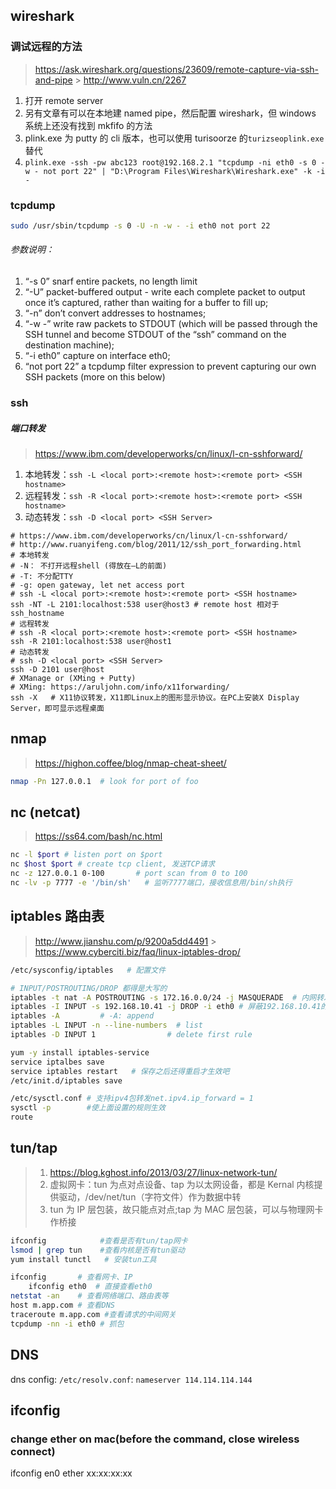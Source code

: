 ## wireshark

### 调试远程的方法

> https://ask.wireshark.org/questions/23609/remote-capture-via-ssh-and-pipe > http://www.vuln.cn/2267

1. 打开 remote server
2. 另有文章有可以在本地建 named pipe，然后配置 wireshark，但 windows 系统上还没有找到 mkfifo 的方法
3. plink.exe 为 putty 的 cli 版本，也可以使用 turisoorze 的`turizseoplink.exe`替代
4. `plink.exe -ssh -pw abc123 root@192.168.2.1 "tcpdump -ni eth0 -s 0 -w - not port 22" | "D:\Program Files\Wireshark\Wireshark.exe" -k -i -`

### tcpdump

```bash
sudo /usr/sbin/tcpdump -s 0 -U -n -w - -i eth0 not port 22
```

###### 参数说明：

1. “-s 0” snarf entire packets, no length limit
2. “-U” packet-buffered output - write each complete packet to output once it’s captured, rather than waiting for a buffer to fill up;
3. “-n” don’t convert addresses to hostnames;
4. “-w -” write raw packets to STDOUT (which will be passed through the SSH tunnel and become STDOUT of the “ssh” command on the destination machine);
5. “-i eth0” capture on interface eth0;
6. “not port 22” a tcpdump filter expression to prevent capturing our own SSH packets (more on this below)

### ssh

##### 端口转发

> https://www.ibm.com/developerworks/cn/linux/l-cn-sshforward/

1. 本地转发：`ssh -L <local port>:<remote host>:<remote port> <SSH hostname>`
2. 远程转发：`ssh -R <local port>:<remote host>:<remote port> <SSH hostname>`
3. 动态转发：`ssh -D <local port> <SSH Server>`

```
# https://www.ibm.com/developerworks/cn/linux/l-cn-sshforward/
# http://www.ruanyifeng.com/blog/2011/12/ssh_port_forwarding.html
# 本地转发
# -N： 不打开远程shell (得放在—L的前面)
# -T: 不分配TTY
# -g: open gateway, let net access port
# ssh -L <local port>:<remote host>:<remote port> <SSH hostname>
ssh -NT -L 2101:localhost:538 user@host3 # remote host 相对于ssh_hostname
# 远程转发
# ssh -R <local port>:<remote host>:<remote port> <SSH hostname>
ssh -R 2101:localhost:538 user@host1
# 动态转发
# ssh -D <local port> <SSH Server>
ssh -D 2101 user@host
# XManage or (XMing + Putty)
# XMing: https://aruljohn.com/info/x11forwarding/
ssh -X   # X11协议转发，X11即Linux上的图形显示协议。在PC上安装X Display Server，即可显示远程桌面
```

## nmap

> https://highon.coffee/blog/nmap-cheat-sheet/

```bash
nmap -Pn 127.0.0.1  # look for port of foo
```

## nc (netcat)

> https://ss64.com/bash/nc.html

```bash
nc -l $port # listen port on $port
nc $host $port # create tcp client, 发送TCP请求
nc -z 127.0.0.1 0-100       # port scan from 0 to 100
nc -lv -p 7777 -e '/bin/sh'   # 监听7777端口，接收信息用/bin/sh执行
```

## iptables 路由表

> http://www.jianshu.com/p/9200a5dd4491 > https://www.cyberciti.biz/faq/linux-iptables-drop/

```bash
/etc/sysconfig/iptables   # 配置文件

# INPUT/POSTROUTING/DROP 都得是大写的
iptables -t nat -A POSTROUTING -s 172.16.0.0/24 -j MASQUERADE  # 内网转发到外网
iptables -I INPUT -s 192.168.10.41 -j DROP -i eth0 # 屏蔽192.168.10.41的package, -I: insert
iptables -A         # -A: append
iptables -L INPUT -n --line-numbers  # list
iptables -D INPUT 1                # delete first rule

yum -y install iptables-service
service iptalbes save
service iptables restart   # 保存之后还得重启才生效吧
/etc/init.d/iptables save

/etc/sysctl.conf # 支持ipv4包转发net.ipv4.ip_forward = 1
sysctl -p        #使上面设置的规则生效
route
```

## tun/tap

> 1. https://blog.kghost.info/2013/03/27/linux-network-tun/
> 2. 虚拟网卡：tun 为点对点设备、tap 为以太网设备，都是 Kernal 内核提供驱动，/dev/net/tun（字符文件）作为数据中转
> 3. tun 为 IP 层包装，故只能点对点;tap 为 MAC 层包装，可以与物理网卡作桥接

```bash
ifconfig            #查看是否有tun/tap网卡
lsmod | grep tun    #查看内核是否有tun驱动
yum install tunctl   # 安装tun工具
```

```bash
ifconfig       # 查看网卡、IP
	ifconfig eth0  # 直接查看eth0
netstat -an    # 查看网络端口、路由表等
host m.app.com # 查看DNS
traceroute m.app.com #查看请求的中间网关
tcpdump -nn -i eth0 # 抓包
```

## DNS

dns config: `/etc/resolv.conf`: `nameserver 114.114.114.144`

## ifconfig

### change ether on mac(before the command, close wireless connect)

ifconfig en0 ether xx:xx:xx:xx

